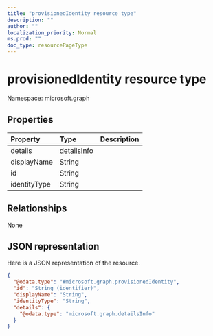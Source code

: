 ```yaml
---
title: "provisionedIdentity resource type"
description: ""
author: ""
localization_priority: Normal
ms.prod: ""
doc_type: resourcePageType
---
```


# provisionedIdentity resource type


Namespace: microsoft.graph



## Properties
|Property|Type|Description|
|:---|:---|:---|
|details|[detailsInfo](../resources/detailsinfo.md)||
|displayName|String||
|id|String||
|identityType|String||

## Relationships
None

## JSON representation
Here is a JSON representation of the resource.
<!-- {
  "blockType": "resource",
  "@odata.type": "microsoft.graph.provisionedIdentity"
}
-->
``` json
{
  "@odata.type": "#microsoft.graph.provisionedIdentity",
  "id": "String (identifier)",
  "displayName": "String",
  "identityType": "String",
  "details": {
    "@odata.type": "microsoft.graph.detailsInfo"
  }
}
```

